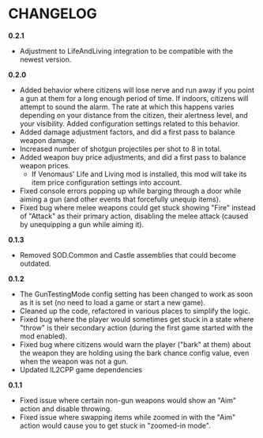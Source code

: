 # CHANGELOG

**0.2.1**

- Adjustment to LifeAndLiving integration to be compatible with the newest version.

**0.2.0**

- Added behavior where citizens will lose nerve and run away if you point a gun at them for a long enough period of time. If indoors, citizens will attempt to sound the alarm. The rate at which this happens varies depending on your distance from the citizen, their alertness level, and your visibility. Added configuration settings related to this behavior.
- Added damage adjustment factors, and did a first pass to balance weapon damage.
- Increased number of shotgun projectiles per shot to 8 in total.
- Added weapon buy price adjustments, and did a first pass to balance weapon prices.
  - If Venomaus' Life and Living mod is installed, this mod will take its item price configuration settings into account.
- Fixed console errors popping up while barging through a door while aiming a gun (and other events that forcefully unequip items).
- Fixed bug where melee weapons could get stuck showing "Fire" instead of "Attack" as their primary action, disabling the melee attack (caused by unequipping a gun while aiming it).

**0.1.3**

- Removed SOD.Common and Castle assemblies that could become outdated.

**0.1.2**

- The GunTestingMode config setting has been changed to work as soon as it is set (no need to load a game or start a new game).
- Cleaned up the code, refactored in various places to simplify the logic.
- Fixed bug where the player would sometimes get stuck in a state where "throw" is their secondary action (during the first game started with the mod enabled).
- Fixed bug where citizens would warn the player ("bark" at them) about the weapon they are holding using the bark chance config value, even when the weapon was not a gun.
- Updated IL2CPP game dependencies

**0.1.1**

- Fixed issue where certain non-gun weapons would show an "Aim" action and disable throwing.
- Fixed issue where swapping items while zoomed in with the "Aim" action would cause you to get stuck in "zoomed-in mode".
